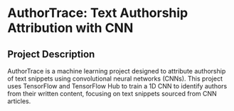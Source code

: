 # AuthorTrace: Text Authorship Attribution with CNN

## Project Description
AuthorTrace is a machine learning project designed to attribute authorship of text snippets using convolutional neural networks (CNNs). This project uses TensorFlow and TensorFlow Hub to train a 1D CNN to identify authors from their written content, focusing on text snippets sourced from CNN articles.

